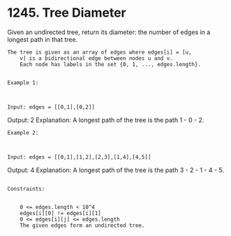 # 1245. Tree Diameter

Given an undirected tree, return its diameter: the number of edges in a
        longest path in that tree.

    The tree is given as an array of edges where edges[i] = [u,
        v] is a bidirectional edge between nodes u and v. 
        Each node has labels in the set {0, 1, ..., edges.length}.

     
    Example 1:

    

    Input: edges = [[0,1],[0,2]]
Output: 2
Explanation: 
A longest path of the tree is the path 1 - 0 - 2.

    Example 2:

    

    Input: edges = [[0,1],[1,2],[2,3],[1,4],[4,5]]
Output: 4
Explanation: 
A longest path of the tree is the path 3 - 2 - 1 - 4 - 5.

     
    Constraints:

    
        0 <= edges.length < 10^4
        edges[i][0] != edges[i][1]
        0 <= edges[i][j] <= edges.length
        The given edges form an undirected tree.